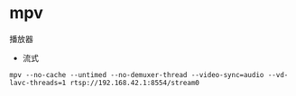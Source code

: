 # mpv

播放器

- 流式
```shell
mpv --no-cache --untimed --no-demuxer-thread --video-sync=audio --vd-lavc-threads=1 rtsp://192.168.42.1:8554/stream0
```
